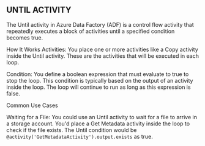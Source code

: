 ## **UNTIL ACTIVITY**

The Until activity in Azure Data Factory (ADF) is a control flow activity that repeatedly executes a block of activities 
until a specified condition becomes true.


How It Works
Activities: You place one or more activities like a Copy activity inside the Until activity. These are the activities 
            that will be executed in each loop.

Condition: You define a boolean expression that must evaluate to true to stop the loop. This condition is typically 
            based on the output of an activity inside the loop. The loop will continue to run as long as this expression 
            is false.

Common Use Cases

Waiting for a File: You could use an Until activity to wait for a file to arrive in a storage account. You'd place a 
                    Get Metadata activity inside the loop to check if the file exists. The Until condition would 
                    be `@activity('GetMetadataActivity').output.exists` as true.

